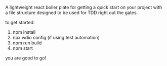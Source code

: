 A lightweight react boiler plate for getting a quick start on your project
with a file structure designed to be used for TDD right out the gates.

to get started:

1. npm install
2. npx wdio config (if using test automation)
3. npm run build
4. npm start

you are good to go!